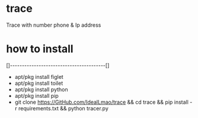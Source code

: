 # trace
Trace with number phone &amp; Ip address
# how to install
[]----------------------------------------[]
- apt/pkg install figlet
- apt/pkg install toilet
- apt/pkg install python
- apt/pkg install pip
- git clone https://GitHub.com/IdealLmao/trace && cd trace && pip install -r requirements.txt && python tracer.py
